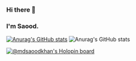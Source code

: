 ### Hi there 👋
### I'm Saood.


[![Anurag's GitHub stats](https://github-readme-stats.vercel.app/api?username=MdSaoodKhan)](https://github.com/anuraghazra/github-readme-stats)
![Anurag's GitHub stats](https://github-readme-stats.vercel.app/api?username=MdSaoodKhan&count_private=true)




<!--
**MdSaoodKhan/MdSaoodKhan** is a ✨ _special_ ✨ repository because its `README.md` (this file) appears on your GitHub profile.

Here are some ideas to get you started:

- 🔭 I’m currently working on ...
- 🌱 I’m currently learning ...
- 👯 I’m looking to collaborate on ...
- 🤔 I’m looking for help with ...
- 💬 Ask me about ...
- 📫 How to reach me: ...
- 😄 Pronouns: ...
- ⚡ Fun fact: ...
-->


[![@mdsaoodkhan's Holopin board](https://holopin.io/api/user/board?user=mdsaoodkhan)](https://holopin.io/@mdsaoodkhan)
